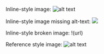 Inline-style image: 
![alt text](url)

Inline-style image missing alt-text:
![](url)

Inline-style broken image:
!(url)

Reference style image: 
![alt text][logo]

[logo]: url "Logo Title Text 2"
